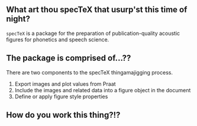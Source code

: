 ## What art thou **specTeX** that usurp'st this time of night?

 `specTeX` is a package for the preparation of publication-quality acoustic figures for phonetics and speech science.


 ## The package is comprised of...??

 There are two components to the specTeX thingamajigging process.

 1. Export images and plot values from Praat
 2. Include the images and related data into a figure object in the document
 3. Define or apply figure style properties


 ## How do you work this thing?!?
